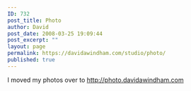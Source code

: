 ```yaml
---
ID: 732
post_title: Photo
author: David
post_date: 2008-03-25 19:09:44
post_excerpt: ""
layout: page
permalink: https://davidawindham.com/studio/photo/
published: true
---
```

I moved my photos over to <a href="http://photo.davidawindham.com">http://photo.davidawindham.com</a>